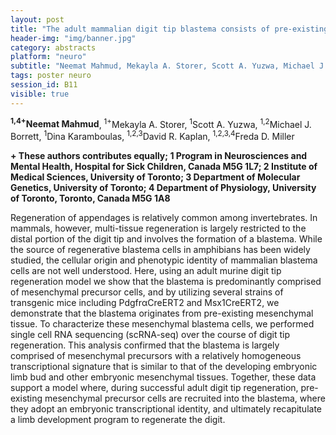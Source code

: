 ```yaml
---
layout: post
title: "The adult mammalian digit tip blastema consists of pre-existing mesenchymal cells that are recruited for regeneration "
header-img: "img/banner.jpg"
category: abstracts
platform: "neuro"
subtitle: "Neemat Mahmud, Mekayla A. Storer, Scott A. Yuzwa, Michael J. Borrett, Dina Karamboulas, David R. Kaplan, Freda D. Miller"
tags: poster neuro
session_id: B11
visible: true
---
```

**<sup>1,4+</sup>Neemat Mahmud**, <sup>1+</sup>Mekayla A. Storer, <sup>1</sup>Scott A. Yuzwa, <sup>1,2</sup>Michael J. Borrett, <sup>1</sup>Dina Karamboulas, <sup>1,2,3</sup>David R. Kaplan, <sup>1,2,3,4</sup>Freda D. Miller

__+ These authors contributes equally; 1 Program in Neurosciences and Mental Health, Hospital for Sick Children, Canada M5G 1L7; 2 Institute of Medical Sciences, University of Toronto; 3 Department of Molecular Genetics, University of Toronto; 4 Department of Physiology, University of Toronto, Toronto, Canada M5G 1A8__

Regeneration of appendages is relatively common among invertebrates. In mammals, however, multi-tissue regeneration is largely restricted to the distal portion of the digit tip and involves the formation of a blastema. While the source of regenerative blastema cells in amphibians has been widely studied, the cellular origin and phenotypic identity of mammalian blastema cells are not well understood. Here, using an adult murine digit tip regeneration model we show that the blastema is predominantly comprised of mesenchymal precursor cells, and by utilizing several strains of transgenic mice including PdgfrαCreERT2 and Msx1CreERT2, we demonstrate that the blastema originates from pre-existing mesenchymal tissue. To characterize these mesenchymal blastema cells, we performed single cell RNA sequencing (scRNA-seq) over the course of digit tip regeneration.  This analysis confirmed that the blastema is largely comprised of mesenchymal precursors with a relatively homogeneous transcriptional signature that is similar to that of the developing embryonic limb bud and other embryonic mesenchymal tissues. Together, these data support a model where, during successful adult digit tip regeneration, pre-existing mesenchymal precursor cells are recruited into the blastema, where they adopt an embryonic transcriptional identity, and ultimately recapitulate a limb development program to regenerate the digit.  